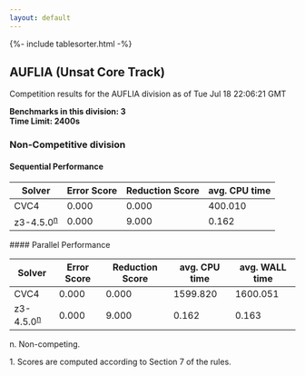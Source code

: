 ```yaml
---
layout: default
---
```

{%- include tablesorter.html -%}

##  AUFLIA (Unsat Core Track)

Competition results for the AUFLIA division as of Tue Jul 18 22:06:21 GMT

**Benchmarks in this division: 3**
<br/>
**Time Limit: 2400s**


###  Non-Competitive division


#### Sequential Performance
<table id="sequential" class="result sorted">
<thead>
<tr>
<th class="center">Solver</th>
<th class="center">Error Score</th>
<th class="center">Reduction Score</th>
<th class="center">avg. CPU time </th>
</tr>
</thead>
<tr>
<td>CVC4</td>
<td class="right">0.000</td>
<td class="right">0.000</td>
<td class="right">400.010</td>
</tr>
<tr>
<td>z3-4.5.0<SUP><a href="#fn">n</a></SUP>
</td>
<td class="right">0.000</td>
<td class="right">9.000</td>
<td class="right">0.162</td>
</tr>

</table>
#### Parallel Performance
<table id="parallel" class="result sorted">
<thead>
<tr>
<th class="center">Solver</th>
<th class="center">Error Score</th>
<th class="center">Reduction Score</th>
<th class="center">avg. CPU time </th>
<th class="center">avg. WALL time </th>
</tr>
</thead>

<tr>
<td>CVC4</td>
<td class="right">0.000</td>
<td class="right">0.000</td>
<td class="right">1599.820</td>
<td class="right">1600.051</td>
</tr>
<tr>
<td>z3-4.5.0<SUP><a href="#fn">n</a></SUP>
</td>
<td class="right">0.000</td>
<td class="right">9.000</td>
<td class="right">0.162</td>
<td class="right">0.163</td>
</tr>
</table>
<span id="fn"> n. Non-competing.</span>

<span id="fn1"> 1. Scores are computed according to Section 7 of the rules.</span>


